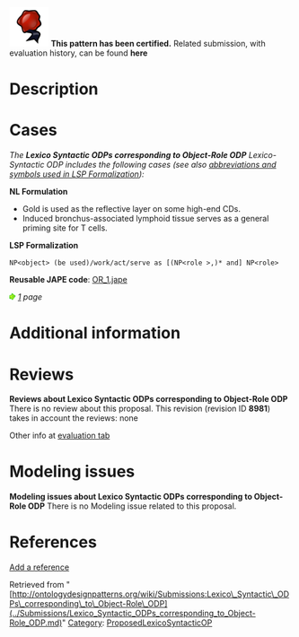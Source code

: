 [![](../images/thumb/b/b5/Certified.png/70px-Certified.png)](../Image/Certified.png.md "Certified.png") __This pattern has been certified.__
Related submission, with evaluation history, can be found __here__





#  Description


  




#  Cases


_The __Lexico Syntactic ODPs corresponding to Object-Role ODP__ Lexico-Syntactic ODP includes the following cases (see also [abbreviations and symbols used in LSP Formalization](../Community/LSPSymbols.md "Community:LSPSymbols")):_


  






__NL Formulation__



* Gold is used as the reflective layer on some high-end CDs.
* Induced bronchus-associated lymphoid tissue serves as a general priming site for T cells.


__LSP Formalization__




```
NP<object> (be used)/work/act/serve as [(NP<role >,)* and] NP<role>

```

__Reusable JAPE code__: [OR\_1.jape](../images/8/80/OR_1.jape "OR 1.jape")





[![](../images/thumb/8/87/ArrowRight.gif/11px-ArrowRight.gif)](../Image/ArrowRight.gif.md "ArrowRight.gif") _[1](../Submissions/Lexico_Syntactic_ODPs_corresponding_to_Object-Role_ODP/1.md "Submissions:Lexico Syntactic ODPs corresponding to Object-Role ODP/1") page_



#  Additional information


#  Reviews



__Reviews about Lexico Syntactic ODPs corresponding to Object-Role ODP__
There is no review about this proposal.
This revision (revision ID __8981__) takes in account the reviews: none


Other info at [evaluation tab](http://ontologydesignpatterns.org/wiki/index.php?title=Submissions:Lexico_Syntactic_ODPs_corresponding_to_Object-Role_ODP&action=evaluation "http://ontologydesignpatterns.org/wiki/index.php?title=Submissions:Lexico_Syntactic_ODPs_corresponding_to_Object-Role_ODP&action=evaluation")




  




#  Modeling issues



__Modeling issues about Lexico Syntactic ODPs corresponding to Object-Role ODP__
There is no Modeling issue related to this proposal.




  




#  References


[Add a reference](index.php@title=Odp%253AAdd_reference&subject=Submissions%253ALexico+Syntactic+ODPs+corresponding+to+Object-Role+ODP.html "http://ontologydesignpatterns.org/wiki/index.php?title=Odp:Add_reference&subject=Submissions%3ALexico+Syntactic+ODPs+corresponding+to+Object-Role+ODP")


  






Retrieved from "[http://ontologydesignpatterns.org/wiki/Submissions:Lexico\_Syntactic\_ODPs\_corresponding\_to\_Object-Role\_ODP](../Submissions/Lexico_Syntactic_ODPs_corresponding_to_Object-Role_ODP.md)"
 [Category](http://ontologydesignpatterns.org/wiki/Special:Categories "Special:Categories"): [ProposedLexicoSyntacticOP](../Category/ProposedLexicoSyntacticOP.md "Category:ProposedLexicoSyntacticOP")